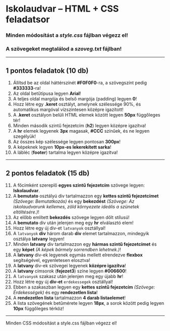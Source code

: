 # Iskolaudvar – HTML + CSS feladatsor

### Minden módosítást a *style.css* fájlban végezz el!
### A szövegeket megtalálod a *szoveg.txt* fájlban!

---

## 1 pontos feladatok (10 db)

1. Állítsd be az oldal háttérszínét **#F0F0F0**-ra, a szövegszínt pedig **#333333**-ra!
2. Az oldal betűtípusa legyen **Arial**!
3. A teljes oldal margója és belső margója (padding) legyen **0**!
4. Hozz létre egy **.keret** osztályt, amelynek szélessége 90%, és automatikus margóval vízszintesen középre igazított!
5. A **.keret** osztályon belüli HTML elemek között legyen **50px** függőleges tér!
6. Minden második szintű fejezetcím (**h2**) legyen középre igazítva!
7. A **hr** elemek legyenek **3px** magasak, **#CCC** színűek, és ne legyen szegélyük!
8. Az összes kép szélessége legyen pontosan **300px**!
9. A képeknek legyen **10px-es lekerekített sarka**!
10. A lábléc (**footer**) tartalma legyen középre igazítva!

---

## 2 pontos feladatok (15 db)

11. A főcímként szereplő **egyes szintű fejezetcím** szövege legyen: **Iskolaudvar**.
12. A **bemutato** osztályú div tartalmazzon egy **kettes szintű fejezetcímet** *(Szövege: Bemutatkozás)* és egy **bekezdést** *(Szövege: Az iskolaudvarunk kellemes, zöld környezete ideális a szünetek eltöltésére.)*!
13. Az előbb említett **bekezdés** szövege legyen dőlt stílusú!
14. A **bemutato** div után jelenjen meg egy **hr** elválasztó elem!
15. Hozz létre egy új div-et `latvanyok` osztállyal!
16. A `latvanyok` **div** három darab **div** elemet tartalmazzon, mindegyik osztálya **latvany** legyen!
17. Minden **latvany** div tartalmazzon egy **hármas szintű fejezetcímet** és egy **képet** *(A képek bármely sorrendben lehetnek.)*!
18. A **latvany** div-ek legyenek egymás mellett elrendezve **flexbox** segítségével, egyenletesen elosztva!
19. A **latvany** div-ek szövegei legyenek **középre igazítva**!
20. A **latvany** címsorok (**fejezet3**) színe legyen **#006600**!
21. A `latvanyok` szakasz után jelenjen meg egy újabb **hr**!
22. Hozz létre egy új **div-et** `erdekessegek` osztállyal!
23. Ebben a szakaszban legyen egy **kettes szintű fejezetcím** *(Szövege: Érdekességek)* és egy **rendezetlen lista**!
24. A **rendezetlen lista** tartalmazzon **4 darab listaelemet**!
25. A lista szövegének betűmérete legyen **18px**, a sorok között pedig legyen **10px** függőleges térköz!

---

Minden CSS módosítást a style.css fájlban végezz el!